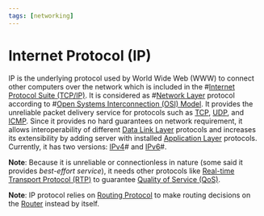 ```yaml
---
tags: [networking]
---
```


# Internet Protocol (IP)

IP is the underlying protocol used by World Wide Web (WWW) to connect other
computers over the network which is included in the
#[Internet Protocol Suite (TCP/IP)](202206151238.md). It is considered as
#[Network Layer](202206131702.md) protocol according to
#[Open Systems Interconnection (OSI) Model](202206131632.md). It provides the
unreliable packet delivery service for protocols such as [TCP](202206151232.md),
[UDP](202206151759.md), and [ICMP](202209270927.md). Since it provides no hard
guarantees on network requirement, it allows interoperability of different
[Data Link Layer](202206131651.md) protocols and increases its extensibility by
adding server with installed [Application Layer](202206131856.md) protocols.
Currently, it has two versions: [IPv4](202206151453.md)# and
[IPv6](202206281129.md)#.

**Note**: Because it is unreliable or connectionless in nature (some said it
provides *best-effort service*), it needs other protocols like
[Real-time Transport Protocol (RTP)](202304092140.md) to guarantee [Quality of Service (QoS)](202209282057.md).

**Note**: IP protocol relies on [Routing Protocol](202207061815.md) to make
routing decisions on the [Router](202207061800.md) instead by itself.
